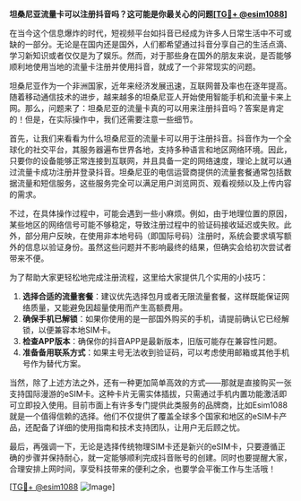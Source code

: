 **坦桑尼亚流量卡可以注册抖音吗？这可能是你最关心的问题[[TG💪+ @esim1088](https://t.me/s/esim1088)]**

在当今这个信息爆炸的时代，短视频平台如抖音已经成为许多人日常生活中不可或缺的一部分。无论是在国内还是国外，人们都希望通过抖音分享自己的生活点滴、学习新知识或者仅仅是为了娱乐。然而，对于那些身在国外的朋友来说，是否能够顺利地使用当地的流量卡注册并使用抖音，就成了一个非常现实的问题。

坦桑尼亚作为一个非洲国家，近年来经济发展迅速，互联网普及率也在逐年提高。随着移动通信技术的进步，越来越多的坦桑尼亚人开始使用智能手机和流量卡来上网。那么，问题来了：坦桑尼亚的流量卡真的可以用来注册抖音吗？答案是肯定的！但是，在实际操作中，我们还需要注意一些细节。

首先，让我们来看看为什么坦桑尼亚的流量卡可以用于注册抖音。抖音作为一个全球化的社交平台，其服务器遍布世界各地，支持多种语言和地区网络环境。因此，只要你的设备能够正常连接到互联网，并且具备一定的网络速度，理论上就可以通过流量卡成功注册并登录抖音。坦桑尼亚的电信运营商提供的流量套餐通常包括数据流量和短信服务，这些服务完全可以满足用户浏览网页、观看视频以及上传内容的需求。

不过，在具体操作过程中，可能会遇到一些小麻烦。例如，由于地理位置的原因，某些地区的网络信号可能不够稳定，导致注册过程中的验证码接收延迟或失败。此外，部分用户反映，在使用非本地号码（即国际号码）注册时，系统会要求填写额外的信息以验证身份。虽然这些问题并不影响最终的结果，但确实会给初次尝试者带来不便。

为了帮助大家更轻松地完成注册流程，这里给大家提供几个实用的小技巧：

1. **选择合适的流量套餐**：建议优先选择包月或者无限流量套餐，这样既能保证网络质量，又能避免因超量使用而产生高额费用。
2. **确保手机已解锁**：如果你使用的是一部国外购买的手机，请提前确认它已经解锁，以便兼容本地SIM卡。
3. **检查APP版本**：确保你的抖音APP是最新版本，旧版可能存在兼容性问题。
4. **准备备用联系方式**：如果主号无法收到验证码，可以考虑使用邮箱或其他手机号作为替代方案。

当然，除了上述方法之外，还有一种更加简单高效的方式——那就是直接购买一张支持国际漫游的eSIM卡。这种卡片无需实体插拔，只需通过手机内置功能激活即可立即投入使用。目前市面上有许多专门提供此类服务的品牌商，比如Esim1088就是一个值得信赖的选择。他们不仅提供了覆盖全球多个国家和地区的eSIM卡产品，还配备了详细的使用指南和技术支持团队，让用户无后顾之忧。

最后，再强调一下，无论是选择传统物理SIM卡还是新兴的eSIM卡，只要遵循正确的步骤并保持耐心，就一定能够顺利完成抖音账号的创建。同时也要提醒大家，合理安排上网时间，享受科技带来的便利之余，也要学会平衡工作与生活哦！

[[TG💪+ @esim1088](https://t.me/s/esim1088) ![Image](https://i.postimg.cc/4NQfJmqS/Snipaste-2025-05-13-00-14-12.png)]